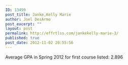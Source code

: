 ```yaml
---
ID: 13499
post_title: Janke,Kelly Marie
author: Joel DesArmo
post_excerpt: ""
layout: post
permalink: http://effrtlss.com/jankekelly-marie-3/
published: true
post_date: 2012-11-02 20:55:56
---
```

<p>Average GPA in Spring 2012 for first course listed: 2.896</p>